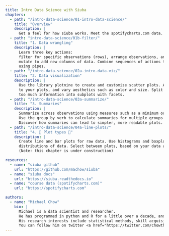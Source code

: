 ```yaml
---
title: Intro Data Science with Siuba
chapters:
  - path: "/intro-data-science/01-intro-data-science/"
    title: "Overview"
    description: |
      Get a feel for how siuba works. Meet the spotifycharts.com data.
  - path: "intro-data-science/01b-filter/"
    title: "1. Data wrangling"
    description: |
      Learn three key actions:
      filter for specific observations (rows), arrange observations, and
      mutate to add new columns of data. Combine sequences of actions together
      using pipes.
  - path: "/intro-data-science/02a-intro-data-viz/"
    title: "2. Data visualization"
    description: |
      Use the library plotnine to create and customize scatter plots. Add text labels
      to your plots, and vary aesthetics such as color and size. Split plots with
      too much information into subplots with facets.
  - path: "/intro-data-science/03a-summarize/"
    title: "3. Summaries"
    description: |
      Summarize across observations using measures such as a minimum or mean.
      Use the group_by verb to calculate summaries for multiple groups of observations.
      Discover how summaries can lead to simpler, more readable plots.
  - path: "/intro-data-science/04a-line-plots/"
    title: "4. 🚧 Plot types 🚧"
    description: |
      Create line and bar plots for raw data. Use histograms and boxplots to examine
      distributions of data. Select between plots, based on your data and question at hand.
      (Note: this chapter is under construction)

resources:
  - name: "siuba github"
    url: "https://github.com/machow/siuba"
  - name: "siuba docs"
    url: "https://siuba.readthedocs.io"
  - name: "course data (spotifycharts.com)"
    url: "https://spotifycharts.com"

authors:
  - name: "Michael Chow"
    bio: |
      Michael is a data scientist and researcher.
      He has programmed in python and R for a little over a decade, and received a PhD in cognitive psychology from Princeton University.
      His research interests include statistical methods, skill acquisition, and human memory.
      You can follow him on twitter <a href="https://twitter.com/chowthedog">@chowthedog</a>.
---
```


